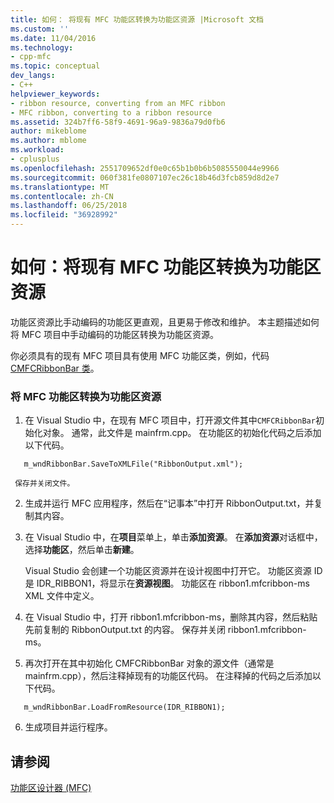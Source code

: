 ```yaml
---
title: 如何： 将现有 MFC 功能区转换为功能区资源 |Microsoft 文档
ms.custom: ''
ms.date: 11/04/2016
ms.technology:
- cpp-mfc
ms.topic: conceptual
dev_langs:
- C++
helpviewer_keywords:
- ribbon resource, converting from an MFC ribbon
- MFC ribbon, converting to a ribbon resource
ms.assetid: 324b7ff6-58f9-4691-96a9-9836a79d0fb6
author: mikeblome
ms.author: mblome
ms.workload:
- cplusplus
ms.openlocfilehash: 2551709652df0e0c65b1b0b6b5085550044e9966
ms.sourcegitcommit: 060f381fe0807107ec26c18b46d3fcb859d8d2e7
ms.translationtype: MT
ms.contentlocale: zh-CN
ms.lasthandoff: 06/25/2018
ms.locfileid: "36928992"
---
```

# <a name="how-to-convert-an-existing-mfc-ribbon-to-a-ribbon-resource"></a>如何：将现有 MFC 功能区转换为功能区资源
功能区资源比手动编码的功能区更直观，且更易于修改和维护。 本主题描述如何将 MFC 项目中手动编码的功能区转换为功能区资源。  
  
 你必须具有的现有 MFC 项目具有使用 MFC 功能区类，例如，代码[CMFCRibbonBar 类](../mfc/reference/cmfcribbonbar-class.md)。  
  
### <a name="to-convert-an-mfc-ribbon-to-a-ribbon-resource"></a>将 MFC 功能区转换为功能区资源  
  
1.  在 Visual Studio 中，在现有 MFC 项目中，打开源文件其中`CMFCRibbonBar`初始化对象。 通常，此文件是 mainfrm.cpp。 在功能区的初始化代码之后添加以下代码。  
  
 ```  
    m_wndRibbonBar.SaveToXMLFile("RibbonOutput.xml");

 ```  
  
     保存并关闭文件。  
  
2.  生成并运行 MFC 应用程序，然后在“记事本”中打开 RibbonOutput.txt，并复制其内容。  
  
3.  在 Visual Studio 中，在**项目**菜单上，单击**添加资源**。 在**添加资源**对话框中，选择**功能区**，然后单击**新建**。  
  
     Visual Studio 会创建一个功能区资源并在设计视图中打开它。 功能区资源 ID 是 IDR_RIBBON1，将显示在**资源视图**。 功能区在 ribbon1.mfcribbon-ms XML 文件中定义。  
  
4.  在 Visual Studio 中，打开 ribbon1.mfcribbon-ms，删除其内容，然后粘贴先前复制的 RibbonOutput.txt 的内容。 保存并关闭 ribbon1.mfcribbon-ms。  
  
5.  再次打开在其中初始化 CMFCRibbonBar 对象的源文件（通常是 mainfrm.cpp），然后注释掉现有的功能区代码。 在注释掉的代码之后添加以下代码。  
  
 ```  
    m_wndRibbonBar.LoadFromResource(IDR_RIBBON1);

 ```  
  
6.  生成项目并运行程序。  
  
## <a name="see-also"></a>请参阅  
 [功能区设计器 (MFC)](../mfc/ribbon-designer-mfc.md)


